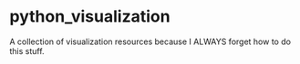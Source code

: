 # python_visualization

A collection of visualization resources because I ALWAYS forget how to do this stuff.
